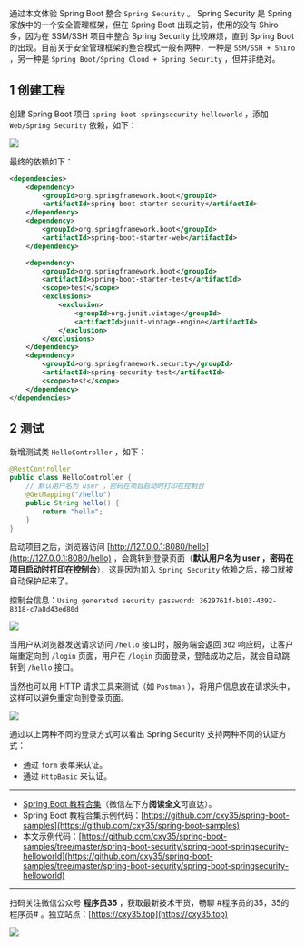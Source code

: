 通过本文体验 Spring Boot 整合 `Spring Security` 。 Spring Security 是 Spring 家族中的一个安全管理框架，但在 Spring Boot 出现之前，使用的没有 Shiro 多，因为在 SSM/SSH 项目中整合 Spring Security 比较麻烦，直到 Spring Boot 的出现。目前关于安全管理框架的整合模式一般有两种，一种是 `SSM/SSH + Shiro` ，另一种是 `Spring Boot/Spring Cloud + Spring Security` ，但并非绝对。
<!-- more -->

## 1 创建工程

创建 Spring Boot 项目 `spring-boot-springsecurity-helloworld` ，添加 `Web/Spring Security` 依赖，如下：

![](https://oscimg.oschina.net/oscnet/up-1d23871e606c43a843a073470a40bc2081d.png)

最终的依赖如下：

```xml
<dependencies>
    <dependency>
        <groupId>org.springframework.boot</groupId>
        <artifactId>spring-boot-starter-security</artifactId>
    </dependency>
    <dependency>
        <groupId>org.springframework.boot</groupId>
        <artifactId>spring-boot-starter-web</artifactId>
    </dependency>

    <dependency>
        <groupId>org.springframework.boot</groupId>
        <artifactId>spring-boot-starter-test</artifactId>
        <scope>test</scope>
        <exclusions>
            <exclusion>
                <groupId>org.junit.vintage</groupId>
                <artifactId>junit-vintage-engine</artifactId>
            </exclusion>
        </exclusions>
    </dependency>
    <dependency>
        <groupId>org.springframework.security</groupId>
        <artifactId>spring-security-test</artifactId>
        <scope>test</scope>
    </dependency>
</dependencies>
```

## 2 测试

新增测试类 `HelloController` ，如下：

```java
@RestController
public class HelloController {
    // 默认用户名为 user ，密码在项目启动时打印在控制台
    @GetMapping("/hello")
    public String hello() {
        return "hello";
    }
}
```

启动项目之后，浏览器访问 [http://127.0.0.1:8080/hello](http://127.0.0.1:8080/hello) ，会跳转到登录页面（**默认用户名为 user ，密码在项目启动时打印在控制台**），这是因为加入 `Spring Security` 依赖之后，接口就被自动保护起来了。

控制台信息：`Using generated security password: 3629761f-b103-4392-8318-c7a8d43ed80d`

![](https://oscimg.oschina.net/oscnet/up-bd58156ab4d447fc54ef6f5c96f577a438e.png)

当用户从浏览器发送请求访问 `/hello` 接口时，服务端会返回 `302` 响应码，让客户端重定向到 `/login` 页面，用户在 `/login` 页面登录，登陆成功之后，就会自动跳转到 `/hello` 接口。

当然也可以用 HTTP 请求工具来测试（如 `Postman` ），将用户信息放在请求头中，这样可以避免重定向到登录页面。

![](https://oscimg.oschina.net/oscnet/up-8b7a034114dcb6ddb3863e545dfde6bf891.png)

通过以上两种不同的登录方式可以看出 Spring Security 支持两种不同的认证方式：

- 通过 `form` 表单来认证。
- 通过 `HttpBasic` 来认证。

---

- [Spring Boot 教程合集](https://mp.weixin.qq.com/s/9vOiAxHFnfJnRwSlTfAHwg)（微信左下方**阅读全文**可直达）。
- Spring Boot 教程合集示例代码：[https://github.com/cxy35/spring-boot-samples](https://github.com/cxy35/spring-boot-samples)
- 本文示例代码：[https://github.com/cxy35/spring-boot-samples/tree/master/spring-boot-security/spring-boot-springsecurity-helloworld](https://github.com/cxy35/spring-boot-samples/tree/master/spring-boot-security/spring-boot-springsecurity-helloworld)


---

扫码关注微信公众号 **程序员35** ，获取最新技术干货，畅聊 #程序员的35，35的程序员# 。独立站点：[https://cxy35.top](https://cxy35.top)

![](https://oscimg.oschina.net/oscnet/up-285838b9c516db5bb1ba760f292f2346078.JPEG)